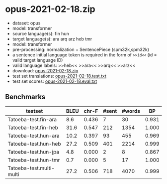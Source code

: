 # opus-2021-02-18.zip

* dataset: opus
* model: transformer
* source language(s): fin hun
* target language(s): ara arq arz heb tmr
* model: transformer
* pre-processing: normalization + SentencePiece (spm32k,spm32k)
* a sentence initial language token is required in the form of `>>id<<` (id = valid target language ID)
* valid language labels: >>heb<< >>ara<< >>arq<< >>arz<<
* download: [opus-2021-02-18.zip](https://object.pouta.csc.fi/Tatoeba-MT-models/fiu-sem/opus-2021-02-18.zip)
* test set translations: [opus-2021-02-18.test.txt](https://object.pouta.csc.fi/Tatoeba-MT-models/fiu-sem/opus-2021-02-18.test.txt)
* test set scores: [opus-2021-02-18.eval.txt](https://object.pouta.csc.fi/Tatoeba-MT-models/fiu-sem/opus-2021-02-18.eval.txt)

## Benchmarks

| testset | BLEU  | chr-F | #sent | #words | BP |
|---------|-------|-------|-------|--------|----|
| Tatoeba-test.fin-ara 	| 8.6 	| 0.436 	| 7 	| 30 	| 0.931 |
| Tatoeba-test.fin-heb 	| 31.6 	| 0.547 	| 212 	| 1354 	| 1.000 |
| Tatoeba-test.hun-ara 	| 10.2 	| 0.397 	| 93 	| 455 	| 0.969 |
| Tatoeba-test.hun-heb 	| 27.2 	| 0.509 	| 401 	| 2214 	| 0.999 |
| Tatoeba-test.hun-jpa 	| 4.8 	| 0.000 	| 2 	| 8 	| 0.867 |
| Tatoeba-test.hun-tmr 	| 0.7 	| 0.000 	| 5 	| 17 	| 1.000 |
| Tatoeba-test.multi-multi 	| 27.2 	| 0.506 	| 718 	| 4070 	| 0.999 |

